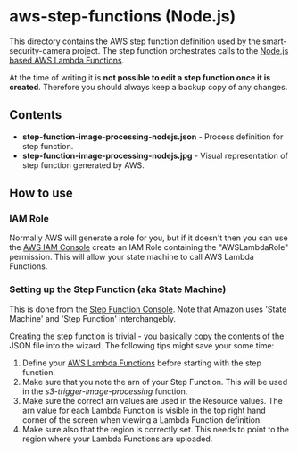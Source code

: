 
# aws-step-functions (Node.js)

This directory contains the AWS step function definition used by the smart-security-camera project. The step function orchestrates calls to the [Node.js based AWS Lambda Functions](https://github.com/markwest1972/smart-security-camera/tree/master/aws-lambda-functions/nodejs).

At the time of writing it is **not possible to edit a step function once it is created**.  Therefore you should always keep a backup copy of any changes.

## Contents

* **step-function-image-processing-nodejs.json** - Process definition for step function.
* **step-function-image-processing-nodejs.jpg** - Visual representation of step function generated by AWS.

## How to use

### IAM Role

Normally AWS will generate a role for you, but if it doesn't then you can use the [AWS IAM Console](https://aws.amazon.com/console/) create an IAM Role containing the "AWSLambdaRole" permission. This will allow your state machine to call AWS Lambda Functions.

### Setting up the Step Function (aka State Machine)

This is done from the [Step Function Console](https://aws.amazon.com/step-functions/).  Note that Amazon uses 'State Machine' and 'Step Function' interchangebly.

Creating the step function is trivial - you basically copy the contents of the JSON file into the wizard.  The following tips might save your some time:

1. Define your [AWS Lambda Functions](https://github.com/markwest1972/smart-security-camera/tree/master/aws-lambda-functions) before starting with the step function.
2. Make sure that you note the arn of your Step Function.  This will be used in the *s3-trigger-image-processing* function.
3. Make sure the correct arn values are used in the Resource values.  The arn value for each Lambda Function is visible in the top right hand corner of the screen when viewing a Lambda Function definition.
4. Make sure also that the region is correctly set.  This needs to point to the region where your Lambda Functions are uploaded.
